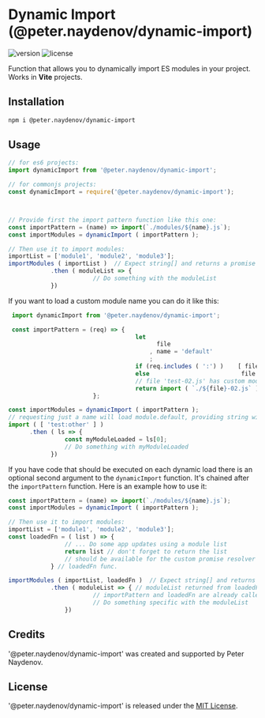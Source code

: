 # Dynamic Import (@peter.naydenov/dynamic-import)

![version](https://img.shields.io/github/package-json/v/peterNaydenov/dynamic-import)
![license](https://img.shields.io/github/license/peterNaydenov/dynamic-import)


Function that allows you to dynamically import ES modules in your project. Works in **Vite** projects.



## Installation

```bash
npm i @peter.naydenov/dynamic-import
```



## Usage

```js
// for es6 projects:
import dynamicImport from '@peter.naydenov/dynamic-import';

// for commonjs projects:
const dynamicImport = require('@peter.naydenov/dynamic-import');



// Provide first the import pattern function like this one:
const importPattern = (name) => import(`./modules/${name}.js`);
const importModules = dynamicImport ( importPattern );

// Then use it to import modules:
importList = ['module1', 'module2', 'module3'];
importModules ( importList )  // Expect string[] and returns a promise
            .then ( moduleList => {
                        // Do something with the moduleList
            })
```



If you want to load a custom module name you can do it like this:
```js
 import dynamicImport from '@peter.naydenov/dynamic-import';

 const importPattern = (req) => {
                                    let
                                          file
                                        , name = 'default'
                                        ;
                                    if (req.includes ( ':') )    [ file, name ] = req.split ( ':' )
                                    else                          file = req;
                                    // file 'test-02.js' has custom module names like [ 'one', 'other' ]
                                    return import ( `./${file}-02.js` ).then ( module => module[name] )
                        };

const importModules = dynamicImport ( importPattern );
// requesting just a name will load module.default, providing string with 'module:name' will load module[name]
import ( [ 'test:other' ] )
      .then ( ls => {
                const myModuleLoaded = ls[0];
                // Do something with myModuleLoaded
            })
```



If you have code that should be executed on each dynamic load there is an optional second argument to the `dynamicImport` function. It's chained after the `importPattern` function. Here is an example how to use it:

```js
const importPattern = (name) => import(`./modules/${name}.js`);
const importModules = dynamicImport ( importPattern );

// Then use it to import modules:
importList = ['module1', 'module2', 'module3'];
const loadedFn = ( list ) => {
                // ... Do some app updates using a module list
                return list // don't forget to return the list 
                // should be available for the custom promise resolver after the module loading
            } // loadedFn func.

importModules ( importList, loadedFn )  // Expect string[] and returns a promise
            .then ( moduleList => { // moduleList returned from loadedFn
                        // importPattern and loadedFn are already called
                        // Do something specific with the moduleList
                })

```



## Credits
'@peter.naydenov/dynamic-import' was created and supported by Peter Naydenov.



## License
'@peter.naydenov/dynamic-import' is released under the [MIT License](http://opensource.org/licenses/MIT).